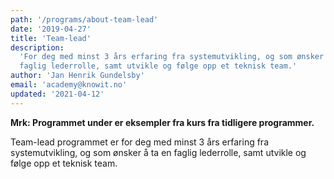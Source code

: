 ```yaml
---
path: '/programs/about-team-lead'
date: '2019-04-27'
title: 'Team-lead'
description:
  'For deg med minst 3 års erfaring fra systemutvikling, og som ønsker å ta en
  faglig lederrolle, samt utvikle og følge opp et teknisk team.'
author: 'Jan Henrik Gundelsby'
email: 'academy@knowit.no'
updated: '2021-04-12'
---
```


**Mrk: Programmet under er eksempler fra kurs fra tidligere programmer.**

Team-lead programmet er for deg med minst 3 års erfaring fra systemutvikling,
og som ønsker å ta en faglig lederrolle, samt utvikle og følge opp et teknisk
team.
